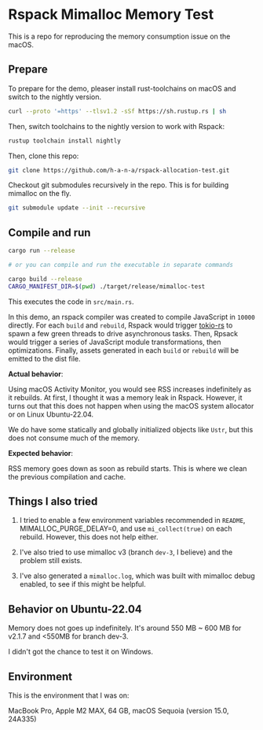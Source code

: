 # Rspack Mimalloc Memory Test

This is a repo for reproducing the memory consumption issue on the macOS.

## Prepare

To prepare for the demo, pleaser install rust-toolchains on macOS and switch to the nightly version.

```bash
curl --proto '=https' --tlsv1.2 -sSf https://sh.rustup.rs | sh  
```

Then, switch toolchains to the nightly version to work with Rspack:

```bash
rustup toolchain install nightly
```

Then, clone this repo:

```bash
git clone https://github.com/h-a-n-a/rspack-allocation-test.git
```

Checkout git submodules recursively in the repo. This is for building mimalloc on the fly.

```bash
git submodule update --init --recursive
```

## Compile and run

```bash
cargo run --release

# or you can compile and run the executable in separate commands

cargo build --release
CARGO_MANIFEST_DIR=$(pwd) ./target/release/mimalloc-test
```

This executes the code in `src/main.rs`.

In this demo, an rspack compiler was created to compile JavaScript in `10000` directly. For each `build` and `rebuild`, Rspack would trigger [tokio-rs](https://github.com/tokio-rs/tokio) to spawn a few green threads to drive asynchronous tasks. Then, Rpsack would trigger a series of JavaScript module transformations, then optimizations. Finally, assets generated in each `build` or `rebuild` will be emitted to the dist file.

**Actual behavior**:

Using macOS Activity Monitor, you would see RSS increases indefinitely as it rebuilds. At first, I thought it was a memory leak in Rspack. However, it turns out that this does not happen when using the macOS system allocator or on Linux Ubuntu-22.04.

We do have some statically and globally initialized objects like `Ustr`, but this does not consume much of the memory.

**Expected behavior**:

RSS memory goes down as soon as rebuild starts. This is where we clean the previous compilation and cache.

## Things I also tried

1. I tried to enable a few environment variables recommended in `README`, MIMALLOC_PURGE_DELAY=0, and use `mi_collect(true)` on each rebuild. However, this does not help either.

2. I've also tried to use mimalloc v3 (branch `dev-3`, I believe) and the problem still exists.

3. I've also generated a `mimalloc.log`, which was built with mimalloc debug enabled, to see if this might be helpful.

## Behavior on Ubuntu-22.04

Memory does not goes up indefinitely. It's around 550 MB ~ 600 MB for v2.1.7 and <550MB for branch dev-3.

I didn't got the chance to test it on Windows.

## Environment

This is the environment that I was on:

MacBook Pro, Apple M2 MAX, 64 GB, macOS Sequoia (version 15.0, 24A335)
